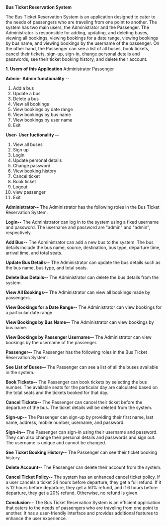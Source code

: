 **Bus Ticket Reservation System**

The Bus Ticket Reservation System is an application designed to cater to the needs of passengers who are traveling from one point to another. The system has two main users, the Administrator and the Passenger. The Administrator is responsible for adding, updating, and deleting buses, viewing all bookings, viewing bookings for a date range, viewing bookings by bus name, and viewing bookings by the username of the passenger. On the other hand, the Passenger can see a list of all buses, book tickets, cancel their tickets, sign-up, sign-in, change personal details and passwords, see their ticket booking history, and delete their account.

**1. Users of this Application**
   Administrator
   Passenger
   
   
 **Admin- Admin functionality  --**
   1. Add a bus
   2. Update a bus
   3. Delete a bus
   4. View all bookings
   5. View bookings by date range
   6. View bookings by bus name
   7. View bookings by user name
   8. Exit

   **User- User fuctionality --**

   1. View all buses          
   2. Sign up                 
   3. Login                   
   4. Update personal details 
   5. Change password         
   6. View booking history    
   7. Cancel ticket           
   8. Book ticket             
   9. Logout                  
   10. view passenger         
   0. Exit 
   
**Administrator--**
        The Administrator has the following roles in the Bus Ticket Reservation System:

**Login--**
         The Administrator can log in to the system using a fixed username and password. The username and password are "admin" and "admin", respectively.

**Add Bus--**
         The Administrator can add a new bus to the system. The bus details include the bus name, source, destination, bus type, departure time, arrival time, and              total seats.

**Update Bus Details--**
         The Administrator can update the bus details such as the bus name, bus type, and total seats.

**Delete Bus Details--**
         The Administrator can delete the bus details from the system.

**View All Bookings--**
         The Administrator can view all bookings made by passengers.

**View Bookings for a Date Range--**
         The Administrator can view bookings for a particular date range.

**View Bookings by Bus Name--**
         The Administrator can view bookings by bus name.

**View Bookings by Passenger Username--**
         The Administrator can view bookings by the username of the passenger.

**Passenger--**
         The Passenger has the following roles in the Bus Ticket Reservation System:

**See List of Buses--**
         The Passenger can see a list of all the buses available in the system.

**Book Tickets--**
         The Passenger can book tickets by selecting the bus number. The available seats for the particular day are calculated based on the total seats and the tickets          booked for that day.

**Cancel Tickets--**
         The Passenger can cancel their ticket before the departure of the bus. The ticket details will be deleted from the system.

**Sign-up--**
         The Passenger can sign-up by providing their first name, last name, address, mobile number, username, and password.

**Sign-in--**
         The Passenger can sign-in using their username and password. They can also change their personal details and passwords and sign out. The username is unique             and cannot be changed.

**See Ticket Booking History--**
         The Passenger can see their ticket booking history.

**Delete Account--**
         The Passenger can delete their account from the system.


**Cancel Ticket Policy--**
         The system has an enhanced cancel ticket policy. If a user cancels a ticket 24 hours before departure, they get a full refund. If it is 12 hours before                departure, they get a 50% refund, and if 6 hours before departure, they get a 20% refund. Otherwise, no refund is given.


**Conclusion--**
         The Bus Ticket Reservation System is an efficient application that caters to the needs of passengers who are traveling from one point to another. It has a              user-friendly interface and provides additional features to enhance the user experience.
   
